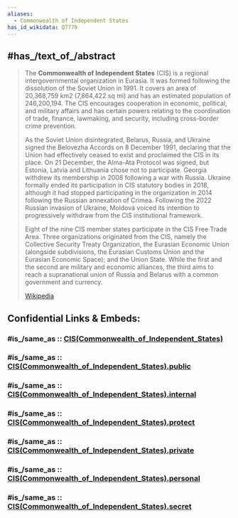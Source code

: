 ```yaml
---
aliases:
  - Commonwealth of Independent States
has_id_wikidata: Q7779
---
```



## #has_/text_of_/abstract 

> The **Commonwealth of Independent States** (CIS) is a regional intergovernmental organization in Eurasia. It was formed following the dissolution of the Soviet Union in 1991. It covers an area of 20,368,759 km2 (7,864,422 sq mi) and has an estimated population of 246,200,194. The CIS encourages cooperation in economic, political, and military affairs and has certain powers relating to the coordination of trade, finance, lawmaking, and security, including cross-border crime prevention.
>
> As the Soviet Union disintegrated, Belarus, Russia, and Ukraine signed the Belovezha Accords on 8 December 1991, declaring that the Union had effectively ceased to exist and proclaimed the CIS in its place. On 21 December, the Alma-Ata Protocol was signed, but Estonia, Latvia and Lithuania chose not to participate. Georgia withdrew its membership in 2008 following a war with Russia. Ukraine formally ended its participation in CIS statutory bodies in 2018, although it had stopped participating in the organization in 2014 following the Russian annexation of Crimea. Following the 2022 Russian invasion of Ukraine, Moldova voiced its intention to progressively withdraw from the CIS institutional framework.
>
> Eight of the nine CIS member states participate in the CIS Free Trade Area. Three organizations originated from the CIS, namely the Collective Security Treaty Organization, the Eurasian Economic Union (alongside subdivisions, the Eurasian Customs Union and the Eurasian Economic Space); and the Union State. While the first and the second are military and economic alliances, the third aims to reach a supranational union of Russia and Belarus with a common government and currency.
>
> [Wikipedia](https://en.wikipedia.org/wiki/Commonwealth%20of%20Independent%20States)


## Confidential Links & Embeds: 

### #is_/same_as :: [CIS(Commonwealth_of_Independent_States)](/_Standards/International/CIS(Commonwealth_of_Independent_States).md) 

### #is_/same_as :: [CIS(Commonwealth_of_Independent_States).public](/_public/International/CIS(Commonwealth_of_Independent_States).public.md) 

### #is_/same_as :: [CIS(Commonwealth_of_Independent_States).internal](/_internal/International/CIS(Commonwealth_of_Independent_States).internal.md) 

### #is_/same_as :: [CIS(Commonwealth_of_Independent_States).protect](/_protect/International/CIS(Commonwealth_of_Independent_States).protect.md) 

### #is_/same_as :: [CIS(Commonwealth_of_Independent_States).private](/_private/International/CIS(Commonwealth_of_Independent_States).private.md) 

### #is_/same_as :: [CIS(Commonwealth_of_Independent_States).personal](/_personal/International/CIS(Commonwealth_of_Independent_States).personal.md) 

### #is_/same_as :: [CIS(Commonwealth_of_Independent_States).secret](/_secret/International/CIS(Commonwealth_of_Independent_States).secret.md)

